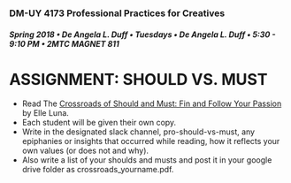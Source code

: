 ### DM-UY 4173 Professional Practices for Creatives
##### Spring 2018 • De Angela L. Duff • Tuesdays • De Angela L. Duff • 5:30 - 9:10 PM • 2MTC MAGNET 811

# ASSIGNMENT: SHOULD VS. MUST

* Read The [Crossroads of Should and Must: Fin and Follow Your Passion](https://www.google.com/url?sa=t&rct=j&q=&esrc=s&source=web&cd=1&ved=0ahUKEwjOjq-6wezYAhXkdN8KHSEXCREQFggqMAA&url=https%3A%2F%2Fwww.amazon.com%2FCrossroads-Should-Must-Follow-Passion%2Fdp%2F0761184880&usg=AOvVaw23HybdANBazwkK3CEZK8Aa) by Elle Luna.
* Each student will be given their own copy.
* Write in the designated slack channel, pro-should-vs-must, any epiphanies or insights that occurred while reading, how it reflects your own values (or does not and why).
* Also write a list of your shoulds and musts and post it in your google drive folder as crossroads_yourname.pdf.




